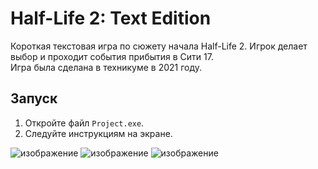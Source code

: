 # Half-Life 2: Text Edition

Короткая текстовая игра по сюжету начала Half-Life 2. Игрок делает выбор и проходит события прибытия в Сити 17.  
Игра была сделана в техникуме в 2021 году.

## Запуск

1. Откройте файл `Project.exe`.
2. Следуйте инструкциям на экране.

![изображение](https://github.com/user-attachments/assets/73dcb36b-549a-4736-b039-922a5005270f)
![изображение](https://github.com/user-attachments/assets/793a2d84-228f-4e8d-ae4d-d954a516dbcc)
![изображение](https://github.com/user-attachments/assets/d8abb896-218b-4c94-b17b-c86a7c1bf205)
